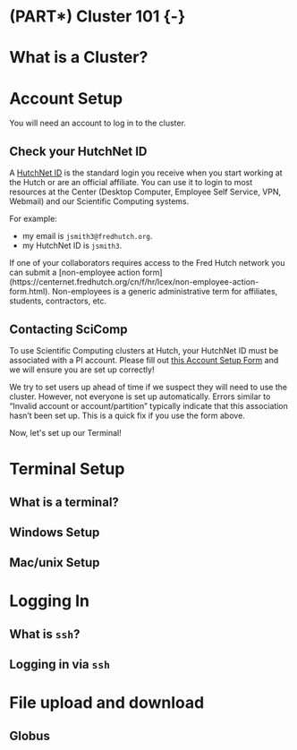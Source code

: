 


# (PART\*) Cluster 101 {-}

# What is a Cluster?

# Account Setup

You will need an account to log in to the cluster.

## Check your HutchNet ID

A [HutchNet ID](https://centernet.fredhutch.org/cn/u/center-it/help-desk.html) is the standard login you receive when you start working at the Hutch or are an official affiliate. You can use it to login to most resources at the Center (Desktop Computer, Employee Self Service, VPN, Webmail) and our Scientific Computing systems. 

For example:  
* my email is `jsmith3@fredhutch.org`.
* my HutchNet ID is `jsmith3`.

<div class = "notice">
If one of your collaborators requires access to the Fred Hutch network you can submit a [non-employee action form](https://centernet.fredhutch.org/cn/f/hr/lcex/non-employee-action-form.html). Non-employees is a generic administrative term for affiliates, students, contractors, etc.
</div>

## Contacting SciComp

To use Scientific Computing clusters at Hutch, your HutchNet ID must be associated with a PI account. Please fill out [this Account Setup Form](https://forms.gle/5ct8mQCeBD7LUt6S7) and we will ensure you are set up correctly!

<div class = "warning">
We try to set users up ahead of time if we suspect they will need to use the cluster. However, not everyone is set up automatically. Errors similar to “Invalid account or account/partition” typically indicate that this association hasn’t been set up. This is a quick fix if you use the form above.
</div>

Now, let's set up our Terminal!

# Terminal Setup

## What is a terminal?

## Windows Setup

## Mac/unix Setup

# Logging In

## What is `ssh`?

## Logging in via `ssh`

# File upload and download

## Globus
